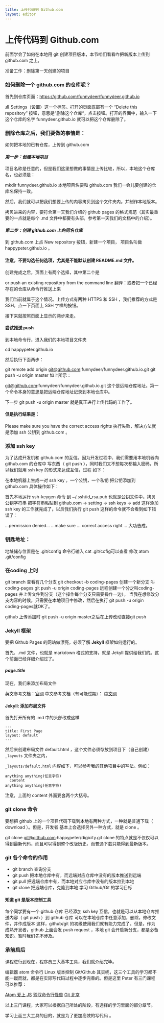 ```yaml
---
title: 上传代码到 Github.com
layout: editor
---
```


# 上传代码到 Github.com

前面学会了如何在本地用 git 创建项目版本，本节咱们看看咋把新版本上传到 github.com 之上。

准备工作：删除第一天创建的项目

### 如何删除一个 github.com 的仓库呢？

首先到仓库页面：https://github.com/funnydeer/funnydeer.github.io

点 Settings（设置）这一个标签。打开的页面底部有一个 “Delete this repository” 按钮，意思是”删除这个仓库“，点击按钮。打开的界面中，输入一下这个仓库的名字 funnydeer.github.io 就可以把这个仓库删除了。

### 删除仓库之后，我们要做的事情是：

如何把本地的已有仓库，上传到 github.com

#### _第一步：创建本地项目_

项目名称是任意的，但是我们这里想做的事情是上传比较，所以，本地这个仓库名，也必须是：

mkdir funnydeer.github.io
本地项目名要和 github.com 我们一会儿要创建的仓库名保持一致。

然后，我们就可以把我们想要上传的内容拷贝到这个文件夹内，并制作本地版本。

拷贝进来的内容，要符合第一天我们介绍的 github pages 的格式规范（其实最重要的一点就是每个 .md 文件中都要有头部，参考第一天我们的文档中的介绍）。

#### _第二步：创建 github.com 上的同名仓库_

到 github.com 上点 New repository 按钮，新建一个项目， 项目名叫做 happypeter.github.io 。

#### 注意，不要勾选任何选项，尤其是不能默认创建 README.md 文件。

创建完成之后，页面上有两个选择，其中第二个是

or push an existing repository from the command line
翻译：或者把一个已经存在的仓库从命令行推送上来

我们当前就属于这个情况。上传方式有两种 HTTPS 和 SSH ，我们推荐的方式是 SSH，点一下页面上 SSH 字样的按钮。

接下来就按照页面上显示的两步来走。

#### 尝试推送 push

到本地命令行，进入我们的本地项目文件夹

cd happypeter.github.io

然后执行下面两步：

git remote add origin git@github.com:funnydeer/funnydeer.github.io.git
git push -u origin master
如上所示：

git@github.com:funnydeer/funnydeer.github.io.git
这个是远端仓库地址。第一个命令本身的意思是把远端仓库地址记录到本地仓库中。

下一步 git push -u origin master 就是真正进行上传代码的工作了。

#### 但是执行结果是：

Please make sure you have the correct access rights
执行失败，解决方法就是添加 ssh 公钥到 github.com 。

### 添加 ssh key

为了达成开发机和 github.com 的互信。因为开发过程中，我们需要用本地机器向 github.com 的仓库中 写东西（ git push ），同时我们又不想每次都输入密码，所以我们就用 ssh key 的形式来达成互信，过程 如下：

在本地机器上生成一对 ssh key ，一个公钥，一个私钥
把公钥添加到 github.com
具体操作如下：

首先本地运行 ssh-keygen 命令
到 ~/.ssh/id_rsa.pub 也就是公钥文件中，拷贝公钥字符串
把字符串粘贴到 github.com -> setting -> ssh keys -> add
这样添加 ssh key 的工作就完成了，以后我们执行 git push 这样的命令就不会看到如下错误了：

...permission denied...
...make sure ... correct access right ...
大功告成。

### 钥匙地址：

  地址储存位置是在 .git/config
  命令行输入 cat .git/cofig可以查看
  修改 atom .git/config

### 在coding  上时
git branch 查看有几个分支
git checkout -b coding-pages  创建一个新分支 叫 coding-pages
git push -u origin coding-pages  远程创建一个分之叫coding-pages 并上传文件到分支（这个操作每个分支只需要操作一边）。
当我在想修改分支内容的时候，只需要在本地项目中修改，然后在执行 git push -u origin coding-pages就OK了。

github  上传添加时 git push -u origin master之后在上传改动直接git push

### Jekyll 框架

要把 Github Pages 的网站做漂亮，必须了解 **Jekyll** 框架如何运行的。

首先，.md 文件，也就是 markdown 格式的支持，就是 Jekyll 提供给我们的。这个前面已经详细介绍过了。

##### page.title

现在，我们来添加布局文件

英文参考文档：[官网](https://jekyllrb.com/docs/frontmatter/)
中文参考文档（有可能过期）： [中文网](http://jekyll.com.cn/docs/frontmatter/)

#### Jekyll: 添加布局文件

首先打开所有的 .md 中的头部改成这样
```
---
title: First Page
layout: default
---
```
然后来创建布局文件 default.html ，这个文件必须存放到项目下（自己创建） `_layouts` 文件夹之内，

`_layouts/default.html`  内容如下，可以参考我的其他项目中的写法。例如：

```
anything anything(任意字符)
  content
anything anything(任意字符)
```

注意，上面的 content 外面要套两个大括号。

### git clone 命令

要想把 github 上的一个项目代码下载到本地有两种方式，一种就是普通下载（ download ）。但是，开发者 基本上会选择另外一种方式，就是 clone 。

git clone git@github.com:happypeter/digicity.git
clone 的特点就是不仅仅可以得到最新代码，而且可以得到整个改版历史。而普通下载只能得到最新版本。

### git 各个命令的作用
- git branch 查询分支
- git push 把本地仓库中有，而远端对应仓库中没有的版本推送到远端
- git pull 把远端仓库中有，而本地对应仓库中没有的版本拉到本地
- git clone 把远端仓库，克隆到本地
学习 Github/Git 的学习目标

#### 知道 git 是版本控制工具
每个同学要有一个 github 仓库
已经添加 ssh key 互信，也就是可以从本地仓库推送内容（ git push ）到 github 仓库
可以在本地仓库中任意添加，删除，修改文件，并作成版本
这样，github/git 的初级使用我们就有能力完成了。但是，作为成熟开发者，github 上面会发 push request ，本地 git 会开启新分支，都是必备知识。暂时我们先不涉及。

### 承前启后

课程进行到现在，程序员三大基本工具，我们就介绍完毕。

编辑器 atom
命令行 Linux
版本控制 Git/Github
其实呢，这三个工具的学习都不能一蹴而就，都是在实际写代码过程中逐步完善的。但是这里 Peter 有三门课程可以推荐：

[Atom 爱上 JS](http://haoqicat.com/atom-love-js)
[驾驭命令行怪兽](http://haoqicat.com/ride-cli-monster)
[Git 北京](http://haoqicat.com/gitbeijing)

以上三门课程，大家可以根据自己所处的阶段，有选择的学习里面的部分章节。

学习上面三大工具的目的，就是为了更加高效的写代码 。
